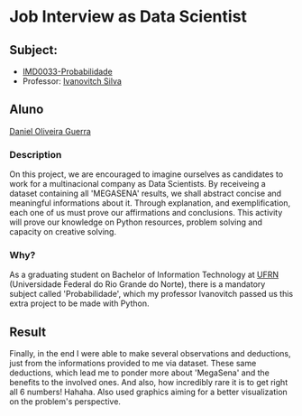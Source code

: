 # Job Interview as Data Scientist
## Subject:
- [IMD0033-Probabilidade](https://sigaa.ufrn.br/sigaa/public/curso/resumo_curriculo.jsf)
- Professor: [Ivanovitch Silva](https://github.com/ivanovitchm)
## Aluno

[Daniel Oliveira Guerra](https://github.com/Codigos-de-Guerra)

### Description
On this project, we are encouraged to imagine ourselves as candidates to work for a multinacional company as Data Scientists. By receiveing a dataset containing all 'MEGASENA' results, we shall abstract concise and meaningful informations about it. Through explanation, and exemplification, each one of us must prove our affirmations and conclusions. This activity will prove our knowledge on Python resources, problem solving and capacity on creative solving.

### Why?
As a graduating student on Bachelor of Information Technology at [UFRN](http://www.ufrn.br/) (Universidade Federal do Rio Grande do Norte), there is a mandatory subject called 'Probabilidade', which my professor Ivanovitch passed us this extra project to be made with Python.

## Result
Finally, in the end I were able to make several observations and deductions, just from the informations provided to me via dataset. These same deductions, which lead me to ponder more about 'MegaSena' and the benefits to  the involved ones. And also, how incredibly rare it is to get right all 6 numbers! Hahaha.
Also used graphics aiming for a better visualization on the problem's perspective.
